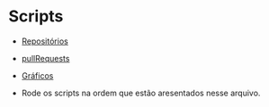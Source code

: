 
# Scripts


* [Repositórios](/scripts/repo.py) 
* [pullRequests](/scripts/pullRequests.py)
* [Gráficos](/scripts/graficos.py)

* Rode os scripts na ordem que estão aresentados nesse arquivo. 
